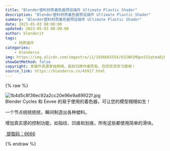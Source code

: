 ```yaml
---
title: "Blender塑料材质着色器预设插件 Ultimate Plastic Shader"
description: "Blender塑料材质着色器预设插件 Ultimate Plastic Shader"
summary: "Blender塑料材质着色器预设插件 Ultimate Plastic Shader"
date: 2023-05-03 00:00:00
updated: 2023-05-03 00:00:00
author: blenderit
tags: 
    - 材质插件
categories:
    - blenderco
img: https://img.alicdn.com/imgextra/i1/1856665554/O1CN01MQpv531qtmaBjRpyN_!!1856665554.jpg
showGetMethod: false
copyright: 本插件资源来自网络，版权归原作者所有，仅供交流学习使用！
source_link: https://blenderco.cn/45917.html
---
```


{% raw %}
<p><img src="https://img.alicdn.com/imgextra/i1/1856665554/O1CN01MQpv531qtmaBjRpyN_!!1856665554.jpg" alt="1b4d5c8f36ec92a2cc20e96e9a89922f.jpg"><br>
Blender Cycles 和 Eevee 的易于使用的着色器，可让您的模型栩栩如生！</p><p>一个节点统统统统，瞬间制造出各种塑料。</p><p>增加真实感的控制功能，如指纹、凹痕和划痕，所有这些都使用简单的滑块。</p><p><a href="http://%E9%93%BE%E6%8E%A5%EF%BC%9Ahttps://pan.baidu.com/s/1rhi200uB2ChozX7opwwaTg?pwd=6666%20%E6%8F%90%E5%8F%96%E7%A0%81%EF%BC%9A6666"> 提取码：6666</a></p>
<div style="display: none">blenderco</div>
{% endraw %}